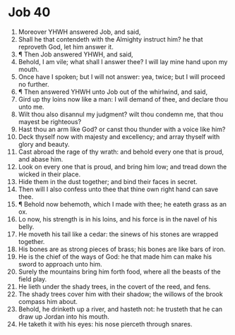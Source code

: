 ﻿# Job 40
1. Moreover YHWH answered Job, and said, 
2. Shall he that contendeth with the Almighty instruct him? he that reproveth God, let him answer it. 
3. ¶ Then Job answered YHWH, and said, 
4. Behold, I am vile; what shall I answer thee? I will lay mine hand upon my mouth. 
5. Once have I spoken; but I will not answer: yea, twice; but I will proceed no further. 
6. ¶ Then answered YHWH unto Job out of the whirlwind, and said, 
7. Gird up thy loins now like a man: I will demand of thee, and declare thou unto me. 
8. Wilt thou also disannul my judgment? wilt thou condemn me, that thou mayest be righteous? 
9. Hast thou an arm like God? or canst thou thunder with a voice like him? 
10. Deck thyself now with majesty and excellency; and array thyself with glory and beauty. 
11. Cast abroad the rage of thy wrath: and behold every one that is proud, and abase him. 
12. Look on every one that is proud, and bring him low; and tread down the wicked in their place. 
13. Hide them in the dust together; and bind their faces in secret. 
14. Then will I also confess unto thee that thine own right hand can save thee. 
15. ¶ Behold now behemoth, which I made with thee; he eateth grass as an ox. 
16. Lo now, his strength is in his loins, and his force is in the navel of his belly. 
17. He moveth his tail like a cedar: the sinews of his stones are wrapped together. 
18. His bones are as strong pieces of brass; his bones are like bars of iron. 
19. He is the chief of the ways of God: he that made him can make his sword to approach unto him. 
20. Surely the mountains bring him forth food, where all the beasts of the field play. 
21. He lieth under the shady trees, in the covert of the reed, and fens. 
22. The shady trees cover him with their shadow; the willows of the brook compass him about. 
23. Behold, he drinketh up a river, and hasteth not: he trusteth that he can draw up Jordan into his mouth. 
24. He taketh it with his eyes: his nose pierceth through snares. 

